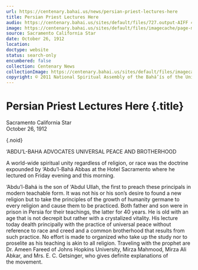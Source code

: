 ```yaml
---
url: https://centenary.bahai.us/news/persian-priest-lectures-here
title: Persian Priest Lectures Here
audio: https://centenary.bahai.us/sites/default/files/727.output-AIFF 44.1:16-1.mp3
image: https://centenary.bahai.us/sites/default/files/imagecache/page-main-image/images/press_clippings/10-26-1912%2CSacramento%20Calif%20Star%2CPersian%20Priest%20Lectures%20Here.png
source: Sacramento California Star
date: October 26, 1912
location: 
doctype: website
status: search-only
encumbered: false
collection: Centenary News
collectionImage: https://centenary.bahai.us/sites/default/files/imagecache/theme-image/main_image/abdulbaha-overview-small_0.jpg
copyright: © 2011 National Spiritual Assembly of the Bahá’ís of the United States
---
```



# Persian Priest Lectures Here {.title}

Sacramento California Star  
October 26, 1912  

{.noid}  



‘ABDU’L-BAHA ADVOCATES UNIVERSAL PEACE AND BROTHERHOOD

A world-wide spiritual unity regardless of religion, or race was the doctrine expounded by ‘Abdu’l-Bahá Abbas at the Hotel Sacramento where he lectured on Friday evening and this morning.

‘Abdu’l-Bahá is the son of ‘Abdul Ullah, the first to preach these principals in modern teachable form. It was not his or his son’s desire to found a new religion but to take the principles of the growth of humanity germane to every religion and cause them to be practiced. Both father and son were in prison in Persia for their teachings, the latter for 40 years. He is old with an age that is not decrepit but rather with a crystalized vitality. His lecture today dealth principally with the practice of universal peace without reference to race and creed and a common brotherhood that results from such practice. No effort is made to organized who take up the study nor to proselite as his teaching is akin to all religion. Traveling with the prophet are Dr. Ameen Fareed of Johns Hopkins University, Mirza Mahmood, Mirza Ali Abkar, and Mrs. E. C. Getsinger, who gives definite explanations of the movement.